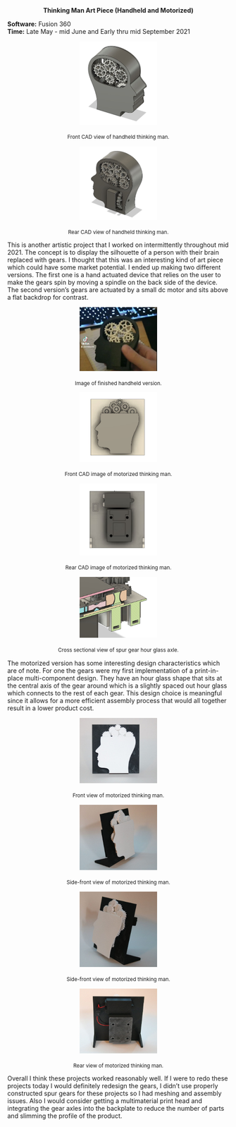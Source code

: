 <div align="center">
 <b>Thinking Man Art Piece (Handheld and Motorized)</b>
</div>

**Software:** Fusion 360   
**Time:** Late May - mid June and Early thru mid September 2021

<p align="center">
  <img src="https://github.com/RohauerRobotics/project_timeline/blob/main/thinking_man_decor/images/Handheld%20CAD%20-%20Front.JPG" align="center" width="35%" height="35%">
  <p align="center">
   <sub>Front CAD view of handheld thinking man.</sub>
  </p>
</p>

<p align="center">
  <img src="https://github.com/RohauerRobotics/project_timeline/blob/main/thinking_man_decor/images/Handheld%20CAD%20-%20Rear.JPG" align="center" width="35%" height="35%">
  <p align="center">
   <sub>Rear CAD view of handheld thinking man.</sub>
  </p>
</p>

This is another artistic project that I worked on intermittently throughout mid 2021. The concept is to display the silhouette of a person with their brain replaced with gears. I thought that this was an interesting kind of art piece which could have some market potential. I ended up making two different versions. The first one is a hand actuated device that relies on the user to make the gears spin by moving a spindle on the back side of the device. The second version’s gears are actuated by a small dc motor and sits above a flat backdrop for contrast.

<p align="center">
  <img src="https://github.com/RohauerRobotics/project_timeline/blob/main/thinking_man_decor/images/Handheld%20-%20Real%20Image.JPG" align="center" width="35%" height="35%">
  <p align="center">
   <sub>Image of finished handheld version.</sub>
  </p>
</p>

<p align="center">
  <img src="https://github.com/RohauerRobotics/project_timeline/blob/main/thinking_man_decor/images/Motorized%20CAD%20-%20Front.JPG" align="center" width="35%" height="35%">
  <p align="center">
   <sub>Front CAD image of motorized thinking man.</sub>
  </p>
</p>

<p align="center">
  <img src="https://github.com/RohauerRobotics/project_timeline/blob/main/thinking_man_decor/images/Motorized%20CAD%20-%20Rear.JPG" align="center" width="35%" height="35%">
  <p align="center">
   <sub>Rear CAD image of motorized thinking man.</sub>
  </p>
</p>

<p align="center">
  <img src="https://github.com/RohauerRobotics/project_timeline/blob/main/thinking_man_decor/images/Print%20In%20Place%20Gears.JPG" align="center" width="35%" height="35%">
  <p align="center">
   <sub>Cross sectional view of spur gear hour glass axle.</sub>
  </p>
</p>

The motorized version has some interesting design characteristics which are of note. For one the gears were my first implementation of a print-in-place multi-component design. They have an hour glass shape that sits at the central axis of the gear around which is a slightly spaced out hour glass which connects to the rest of each gear. This design choice is meaningful since it allows for a more efficient assembly process that would all together result in a lower product cost.

<p align="center">
  <img src="https://github.com/RohauerRobotics/project_timeline/blob/main/thinking_man_decor/images/Motorized%20Real%20-%20Front.JPG" align="center" width="35%" height="35%">
  <p align="center">
   <sub>Front view of motorized thinking man.</sub>
  </p>
</p>

<p align="center">
  <img src="https://github.com/RohauerRobotics/project_timeline/blob/main/thinking_man_decor/images/Motorized%20Real%20%20-%20Front%20Side.JPG" align="center" width="35%" height="35%">
  <p align="center">
   <sub>Side-front view of motorized thinking man.</sub>
  </p>
</p>

<p align="center">
  <img src="https://github.com/RohauerRobotics/project_timeline/blob/main/thinking_man_decor/images/Motorized%20Real%20%20-%20Alt%20Side.JPG" align="center" width="35%" height="35%">
  <p align="center">
   <sub>Side-front view of motorized thinking man.</sub>
  </p>
</p>

<p align="center">
  <img src="https://github.com/RohauerRobotics/project_timeline/blob/main/thinking_man_decor/images/Motorized%20Real%20%20-%20Rear.JPG" align="center" width="35%" height="35%">
  <p align="center">
   <sub>Rear view of motorized thinking man.</sub>
  </p>
</p>

Overall I think these projects worked reasonably well. If I were to redo these projects today I would definitely redesign the gears, I didn’t use properly constructed spur gears for these projects so I had meshing and assembly issues. Also I would consider getting a multimaterial print head and integrating the gear axles into the backplate to reduce the number of parts and slimming the profile of the product.
